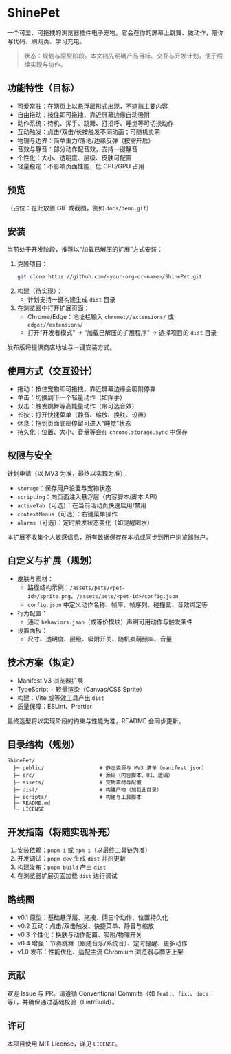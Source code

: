 # ShinePet

一个可爱、可拖拽的浏览器插件电子宠物。它会在你的屏幕上跳舞、做动作，陪你写代码、刷网页、学习充电。

> 状态：规划与原型阶段。本文档先明确产品目标、交互与开发计划，便于后续实现与协作。

## 功能特性（目标）

- 可爱常驻：在网页上以悬浮层形式出现，不遮挡主要内容
- 自由拖动：按住即可拖拽，靠近屏幕边缘自动吸附
- 动作系统：待机、挥手、跳舞、打招呼、睡觉等可切换动作
- 互动触发：点击/双击/长按触发不同动画；可随机卖萌
- 物理与边界：简单重力/落地/边缘反弹（按需开启）
- 音效与静音：部分动作配音效，支持一键静音
- 个性化：大小、透明度、层级、皮肤可配置
- 轻量稳定：不影响页面性能，低 CPU/GPU 占用

## 预览

（占位：在此放置 GIF 或截图，例如 `docs/demo.gif`）

## 安装

当前处于开发阶段，推荐以“加载已解压的扩展”方式安装：

1. 克隆项目：
   ```bash
   git clone https://github.com/<your-org-or-name>/ShinePet.git
   ```
2. 构建（待实现）：
   - 计划支持一键构建生成 `dist` 目录
3. 在浏览器中打开扩展页面：
   - Chrome/Edge：地址栏输入 `chrome://extensions/` 或 `edge://extensions/`
   - 打开“开发者模式” → “加载已解压的扩展程序” → 选择项目的 `dist` 目录

发布版将提供商店地址与一键安装方式。

## 使用方式（交互设计）

- 拖动：按住宠物即可拖拽，靠近屏幕边缘会吸附停靠
- 单击：切换到下一个轻量动作（如挥手）
- 双击：触发跳舞等高能量动作（带可选音效）
- 长按：打开快捷菜单（静音、缩放、换肤、设置）
- 休息：拖到页面底部停留可进入“睡觉”状态
- 持久化：位置、大小、音量等会在 `chrome.storage.sync` 中保存

## 权限与安全

计划申请（以 MV3 为准，最终以实现为准）：

- `storage`：保存用户设置与宠物状态
- `scripting`：向页面注入悬浮层（内容脚本/脚本 API）
- `activeTab`（可选）：在当前活动页快速启用/禁用
- `contextMenus`（可选）：右键菜单操作
- `alarms`（可选）：定时触发状态变化（如提醒喝水）

本扩展不收集个人敏感信息，所有数据保存在本机或同步到用户浏览器账户。

## 自定义与扩展（规划）

- 皮肤与素材：
  - 路径结构示例：`/assets/pets/<pet-id>/sprite.png`、`/assets/pets/<pet-id>/config.json`
  - `config.json` 中定义动作名称、帧率、帧序列、碰撞盒、音效绑定等
- 行为配置：
  - 通过 `behaviors.json`（或等价模块）声明可用动作与触发条件
- 设置面板：
  - 尺寸、透明度、层级、吸附开关、随机卖萌频率、音量

## 技术方案（拟定）

- Manifest V3 浏览器扩展
- TypeScript + 轻量渲染（Canvas/CSS Sprite）
- 构建：Vite 或等效工具产出 `dist`
- 质量保障：ESLint、Prettier

最终选型将以实现阶段的约束与性能为准，README 会同步更新。

## 目录结构（规划）

```
ShinePet/
  ├─ public/                  # 静态资源与 MV3 清单（manifest.json）
  ├─ src/                     # 源码（内容脚本、UI、逻辑）
  ├─ assets/                  # 宠物素材与配置
  ├─ dist/                    # 构建产物（加载此目录）
  ├─ scripts/                 # 构建与工具脚本
  ├─ README.md
  └─ LICENSE
```

## 开发指南（将随实现补充）

1. 安装依赖：`pnpm i` 或 `npm i`（以最终工具链为准）
2. 开发调试：`pnpm dev` 生成 `dist` 并热更新
3. 构建发布：`pnpm build` 产出 `dist`
4. 在浏览器扩展页面加载 `dist` 进行调试

## 路线图

- v0.1 原型：基础悬浮层、拖拽、两三个动作、位置持久化
- v0.2 互动：点击/双击触发、快捷菜单、静音与缩放
- v0.3 个性化：换肤与动作配置、吸附/物理开关
- v0.4 增强：节奏跳舞（跟随音乐/系统音）、定时提醒、更多动作
- v1.0 发布：性能优化、适配主流 Chromium 浏览器与商店上架

## 贡献

欢迎 Issue 与 PR。请遵循 Conventional Commits（如 `feat:`、`fix:`、`docs:` 等），并确保通过基础校验（Lint/Build）。

## 许可

本项目使用 MIT License，详见 `LICENSE`。

